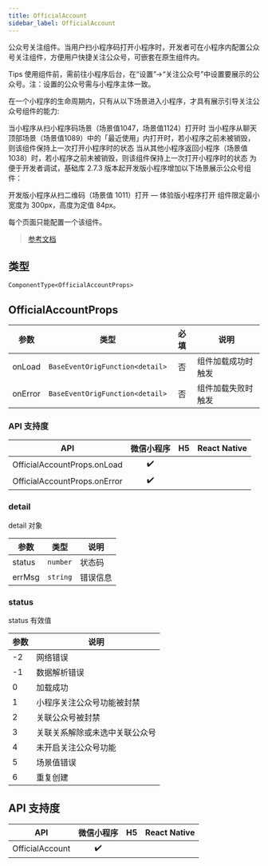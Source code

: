```yaml
---
title: OfficialAccount
sidebar_label: OfficialAccount
---
```


公众号关注组件。当用户扫小程序码打开小程序时，开发者可在小程序内配置公众号关注组件，方便用户快捷关注公众号，可嵌套在原生组件内。

Tips
使用组件前，需前往小程序后台，在“设置”->“关注公众号”中设置要展示的公众号。注：设置的公众号需与小程序主体一致。

在一个小程序的生命周期内，只有从以下场景进入小程序，才具有展示引导关注公众号组件的能力:

当小程序从扫小程序码场景（场景值1047，场景值1124）打开时
当小程序从聊天顶部场景（场景值1089）中的「最近使用」内打开时，若小程序之前未被销毁，则该组件保持上一次打开小程序时的状态
当从其他小程序返回小程序（场景值1038）时，若小程序之前未被销毁，则该组件保持上一次打开小程序时的状态
为便于开发者调试，基础库 2.7.3 版本起开发版小程序增加以下场景展示公众号组件：

开发版小程序从扫二维码（场景值 1011）打开 — 体验版小程序打开
组件限定最小宽度为 300px，高度为定值 84px。

每个页面只能配置一个该组件。

> [参考文档](https://developers.weixin.qq.com/miniprogram/dev/component/official-account.html)

## 类型

```tsx
ComponentType<OfficialAccountProps>
```

## OfficialAccountProps

| 参数 | 类型 | 必填 | 说明 |
| --- | --- | :---: | --- |
| onLoad | `BaseEventOrigFunction<detail>` | 否 | 组件加载成功时触发 |
| onError | `BaseEventOrigFunction<detail>` | 否 | 组件加载失败时触发 |

### API 支持度

| API | 微信小程序 | H5 | React Native |
| :---: | :---: | :---: | :---: |
| OfficialAccountProps.onLoad | ✔️ |  |  |
| OfficialAccountProps.onError | ✔️ |  |  |

### detail

detail 对象

| 参数 | 类型 | 说明 |
| --- | --- | --- |
| status | `number` | 状态码 |
| errMsg | `string` | 错误信息 |

### status

status 有效值

| 参数 | 说明 |
| --- | --- |
| -2 | 网络错误 |
| -1 | 数据解析错误 |
| 0 | 加载成功 |
| 1 | 小程序关注公众号功能被封禁 |
| 2 | 关联公众号被封禁 |
| 3 | 关联关系解除或未选中关联公众号 |
| 4 | 未开启关注公众号功能 |
| 5 | 场景值错误 |
| 6 | 重复创建 |

## API 支持度

| API | 微信小程序 | H5 | React Native |
| :---: | :---: | :---: | :---: |
| OfficialAccount | ✔️ |  |  |
